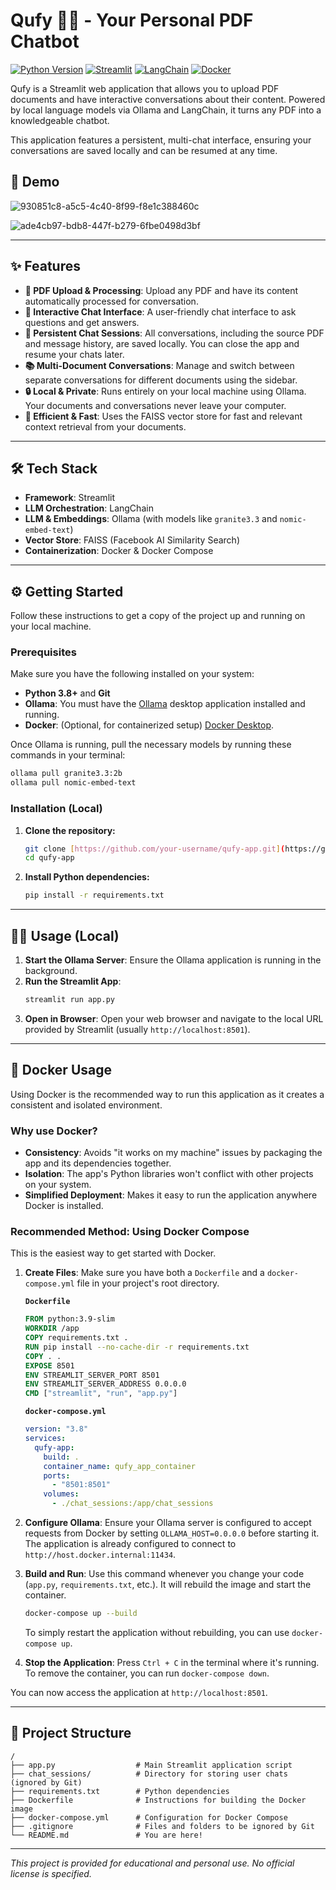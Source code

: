 # Qufy 🤖💬 - Your Personal PDF Chatbot

[![Python Version](https://img.shields.io/badge/Python-3.8+-blue.svg)](https://www.python.org/downloads/)
[![Streamlit](https://img.shields.io/badge/Streamlit-1.35+-red.svg)](https://streamlit.io)
[![LangChain](https://img.shields.io/badge/LangChain-0.2+-green.svg)](https://www.langchain.com/)
[![Docker](https://img.shields.io/badge/Docker-Ready-blue.svg)](https://www.docker.com/)

Qufy is a Streamlit web application that allows you to upload PDF documents and have interactive conversations about their content. Powered by local language models via Ollama and LangChain, it turns any PDF into a knowledgeable chatbot.

This application features a persistent, multi-chat interface, ensuring your conversations are saved locally and can be resumed at any time.

## 🚀 Demo

![930851c8-a5c5-4c40-8f99-f8e1c388460c](https://github.com/user-attachments/assets/6707098d-d130-477b-bd11-7e0826a66340)

![ade4cb97-bdb8-447f-b279-6fbe0498d3bf](https://github.com/user-attachments/assets/71bcce25-6078-4351-ad8d-cfd1d1d6e9a1)

---

## ✨ Features

- **📄 PDF Upload & Processing**: Upload any PDF and have its content automatically processed for conversation.
- **💬 Interactive Chat Interface**: A user-friendly chat interface to ask questions and get answers.
- **💾 Persistent Chat Sessions**: All conversations, including the source PDF and message history, are saved locally. You can close the app and resume your chats later.
- **📚 Multi-Document Conversations**: Manage and switch between separate conversations for different documents using the sidebar.
- **🔒 Local & Private**: Runs entirely on your local machine using Ollama. Your documents and conversations never leave your computer.
- **🚀 Efficient & Fast**: Uses the FAISS vector store for fast and relevant context retrieval from your documents.

---

## 🛠️ Tech Stack

- **Framework**: Streamlit
- **LLM Orchestration**: LangChain
- **LLM & Embeddings**: Ollama (with models like `granite3.3` and `nomic-embed-text`)
- **Vector Store**: FAISS (Facebook AI Similarity Search)
- **Containerization**: Docker & Docker Compose

---

## ⚙️ Getting Started

Follow these instructions to get a copy of the project up and running on your local machine.

### Prerequisites

Make sure you have the following installed on your system:

- **Python 3.8+** and **Git**
- **Ollama**: You must have the [Ollama](https://ollama.com/) desktop application installed and running.
- **Docker**: (Optional, for containerized setup) [Docker Desktop](https://www.docker.com/products/docker-desktop/).

Once Ollama is running, pull the necessary models by running these commands in your terminal:

```bash
ollama pull granite3.3:2b
ollama pull nomic-embed-text
```

### Installation (Local)

1.  **Clone the repository:**

    ```bash
    git clone [https://github.com/your-username/qufy-app.git](https://github.com/your-username/qufy-app.git)
    cd qufy-app
    ```

2.  **Install Python dependencies:**
    ```bash
    pip install -r requirements.txt
    ```

---

## 🏃‍♀️ Usage (Local)

1.  **Start the Ollama Server**: Ensure the Ollama application is running in the background.
2.  **Run the Streamlit App**:
    ```bash
    streamlit run app.py
    ```
3.  **Open in Browser**: Open your web browser and navigate to the local URL provided by Streamlit (usually `http://localhost:8501`).

---

## 🐳 Docker Usage

Using Docker is the recommended way to run this application as it creates a consistent and isolated environment.

### Why use Docker?

- **Consistency**: Avoids "it works on my machine" issues by packaging the app and its dependencies together.
- **Isolation**: The app's Python libraries won't conflict with other projects on your system.
- **Simplified Deployment**: Makes it easy to run the application anywhere Docker is installed.

### Recommended Method: Using Docker Compose

This is the easiest way to get started with Docker.

1.  **Create Files**: Make sure you have both a `Dockerfile` and a `docker-compose.yml` file in your project's root directory.

    **`Dockerfile`**

    ```Dockerfile
    FROM python:3.9-slim
    WORKDIR /app
    COPY requirements.txt .
    RUN pip install --no-cache-dir -r requirements.txt
    COPY . .
    EXPOSE 8501
    ENV STREAMLIT_SERVER_PORT 8501
    ENV STREAMLIT_SERVER_ADDRESS 0.0.0.0
    CMD ["streamlit", "run", "app.py"]
    ```

    **`docker-compose.yml`**

    ```yaml
    version: "3.8"
    services:
      qufy-app:
        build: .
        container_name: qufy_app_container
        ports:
          - "8501:8501"
        volumes:
          - ./chat_sessions:/app/chat_sessions
    ```

2.  **Configure Ollama**: Ensure your Ollama server is configured to accept requests from Docker by setting `OLLAMA_HOST=0.0.0.0` before starting it. The application is already configured to connect to `http://host.docker.internal:11434`.

3.  **Build and Run**: Use this command whenever you change your code (`app.py`, `requirements.txt`, etc.). It will rebuild the image and start the container.

    ```bash
    docker-compose up --build
    ```

    To simply restart the application without rebuilding, you can use `docker-compose up`.

4.  **Stop the Application**: Press `Ctrl + C` in the terminal where it's running. To remove the container, you can run `docker-compose down`.

You can now access the application at `http://localhost:8501`.

---

## 📁 Project Structure

```
/
├── app.py                  # Main Streamlit application script
├── chat_sessions/          # Directory for storing user chats (ignored by Git)
├── requirements.txt        # Python dependencies
├── Dockerfile              # Instructions for building the Docker image
├── docker-compose.yml      # Configuration for Docker Compose
├── .gitignore              # Files and folders to be ignored by Git
└── README.md               # You are here!
```

---

_This project is provided for educational and personal use. No official license is specified._
